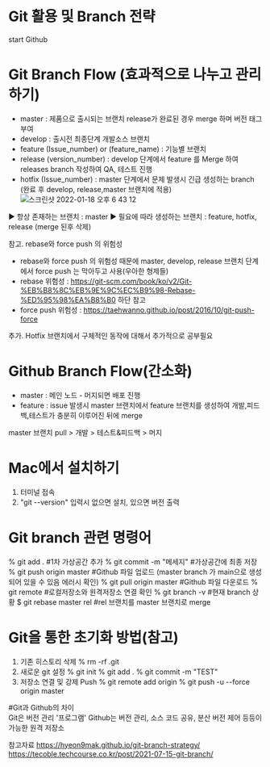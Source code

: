# Git 활용 및 Branch 전략
start Github



# Git Branch Flow (효과적으로 나누고 관리하기)
 - master 
  : 제품으로 출시되는 브랜치 release가 완료된 경우 merge 하며 버전 태그 부여
 - develop
  : 출시전 최종단계 개발소스 브랜치
 - feature (Issue_number) or (feature_name)
  : 기능별 브랜치
 - release (version_number)
  : develop 단계에서 feature 를 Merge 하여 releases branch 작성하여 QA, 테스트 진행
 - hotfix (Issue_number)
  : master 단계에서 문제 발생시 긴급 생성하는 branch (완료 후 develop, release,master 브랜치에 적용)
![스크린샷 2022-01-18 오후 6 43 12](https://user-images.githubusercontent.com/96719579/149912439-51ce837a-7ba0-4f3f-9c6a-21beb6c41a8e.png)

▶︎ 항상 존재하는 브랜치 : master
▶︎ 필요에 따라 생성하는 브랜치 : feature, hotfix, release (merge 된후 삭제)

참고. rebase와 force push 의 위험성
 - rebase와 force push 의 위험성 때문에 master, develop, release 브랜치 단계에서 force push 는 막아두고 사용(우아한 형제들)
 - rebase 위험성 : https://git-scm.com/book/ko/v2/Git-%EB%B8%8C%EB%9E%9C%EC%B9%98-Rebase-%ED%95%98%EA%B8%B0 하단 참고
 - force push 위험성 : https://taehwanno.github.io/post/2016/10/git-push-force
 
추가.
Hotfix 브랜치에서 구체적인 동작에 대해서 추가적으로 공부필요

# Github Branch Flow(간소화)
 - master
  : 메인 노드 - 머지되면 배포 진행
 - feature
  : issue 발생시 master 브랜치에서 feature 브랜치를 생성하여 개발,피드백,테스트가 충분히 이루어진 뒤에 merge

 master 브랜치 pull > 개발 > 테스트&피드백 > 머지 

# Mac에서 설치하기

1. 터미널 접속
2. "git --version" 입력시 없으면 설치, 있으면 버전 출력  

# Git branch 관련 명령어
% git add .                #1차 가상공간 추가
% git commit -m "메세지"     #가상공간에 최종 저장
% git push origin master   #Github 파일 업로드 (master branch 가 main으로 생성되어 있을 수 있음 에러시 확인)
% git pull origin master   #Github 파일 다운로드 
% git remote               #로컬저장소와 원격저장소 연결 확인
% git branch -v            #현재 branch 상황
$ git rebase master rel    #rel 브랜치를 master 브랜치로 merge

# Git을 통한 초기화 방법(참고)
1. 기존 히스토리 삭제
  % rm -rf .git 
2. 새로운 git 설정
  % git init
  % git add . 
  % git commit -m "TEST"
3. 저장소 연결 및 강제 Push
  % git remote add origin
  % git push -u --force origin master
  
#Git과 Github의 차이  
Git은 버전 관리 '프로그램' 
Github는 버전 관리, 소스 코드 공유, 분산 버전 제어 등등이 가능한 원격 저장소


참고자료
https://hyeon9mak.github.io/git-branch-strategy/ 
https://tecoble.techcourse.co.kr/post/2021-07-15-git-branch/
